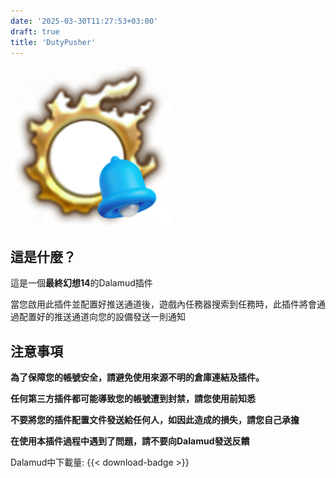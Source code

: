 ```yaml
---
date: '2025-03-30T11:27:53+03:00'
draft: true
title: 'DutyPusher'
---
```


![Logo](https://github.com/MorCherlf/FFXIVDutyPusher/blob/master/Resources/img/icon.png?raw=true)

## 這是什麼？

這是一個**最終幻想14**的Dalamud插件

當您啟用此插件並配置好推送通道後，遊戲內任務器搜索到任務時，此插件將會通過配置好的推送通道向您的設備發送一則通知

## 注意事項

**為了保障您的帳號安全，請避免使用來源不明的倉庫連結及插件。**

**任何第三方插件都可能導致您的帳號遭到封禁，請您使用前知悉**

**不要將您的插件配置文件發送給任何人，如因此造成的損失，請您自己承擔**

**在使用本插件過程中遇到了問題，請不要向Dalamud發送反饋**

Dalamud中下載量: {{< download-badge >}}